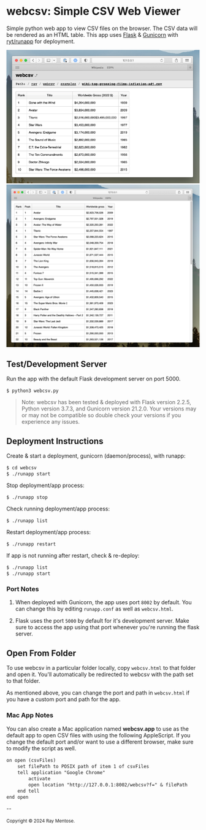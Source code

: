 # webcsv: Simple CSV Web Viewer

Simple python web app to view CSV files on the browser. The CSV data will be rendered as an HTML table. This app uses [Flask](https://github.com/flask/flask) & [Gunicorn](https://github.com/gunicorn/gunicorn) with [ryt/runapp](https://github.com/ryt/runapp) for deployment.

![](images/screen-shot-3.png)
![](images/screen-shot-2.png)

## Test/Development Server

Run the app with the default Flask development server on port 5000.

```
$ python3 webcsv.py
```

> Note: webcsv has been tested & deployed with Flask version 2.2.5, Python version 3.7.3, and Gunicorn version 21.2.0. Your versions may or may not be compatible so double check your versions if you experience any issues.

## Deployment Instructions

Create & start a deployment, gunicorn (daemon/process), with runapp:

```
$ cd webcsv
$ ./runapp start
```

Stop deployment/app process:

```
$ ./runapp stop
```

Check running deployment/app process:

```
$ ./runapp list
```

Restart deployment/app process:

```
$ ./runapp restart
```

If app is not running after restart, check & re-deploy:

```
$ ./runapp list
$ ./runapp start
```

### Port Notes

1. When deployed with Gunicorn, the app uses port `8002` by default. You can change this by editing `runapp.conf` as well as `webcsv.html`.

2. Flask uses the port `5000` by default for it's development server. Make sure to access the app using that port whenever you're running the flask server.

## Open From Folder

To use webcsv in a particular folder locally, copy `webcsv.html` to that folder and open it. You'll automatically be redirected to webcsv with the path set to that folder.

As mentioned above, you can change the port and path in `webcsv.html` if you have a custom port and path for the app.

### Mac App Notes

You can also create a Mac application named **webcsv.app** to use as the default app to open CSV files with using the following AppleScript. If you change the default port and/or want to use a different browser, make sure to modify the script as well.

```
on open (csvFiles)
	set filePath to POSIX path of item 1 of csvFiles
	tell application "Google Chrome"
		activate
		open location "http://127.0.0.1:8002/webcsv?f=" & filePath
	end tell
end open
```

--

<small>Copyright &copy; 2024 Ray Mentose.</small>

